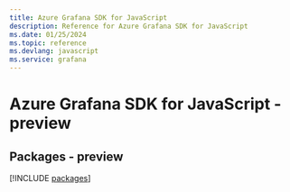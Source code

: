 ```yaml
---
title: Azure Grafana SDK for JavaScript
description: Reference for Azure Grafana SDK for JavaScript
ms.date: 01/25/2024
ms.topic: reference
ms.devlang: javascript
ms.service: grafana
---
```

# Azure Grafana SDK for JavaScript - preview
## Packages - preview
[!INCLUDE [packages](grafana-index.md)]